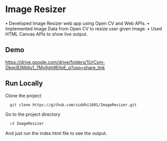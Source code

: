 
# Image Resizer

• Developed Image Resizer web app using Open CV and Web APIs. 
• Implemented Image Data from Open CV to resize user given image. 
• Used HTML Canvas APIs to show live output.


## Demo

https://drive.google.com/drive/folders/1UrCxm-OkqcB3Mdlu1_7Mv6gh9ElIqE_g?usp=share_link


## Run Locally

Clone the project

```bash
  git clone https://github.com/siddhi1601/ImageResizer.git
```

Go to the project directory

```bash
  cd ImageResizer
```

And just run the index.html file to see the output.


